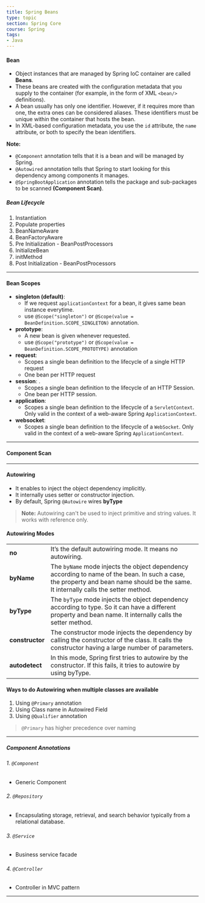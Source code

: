 ```yaml
---
title: Spring Beans
type: topic
section: Spring Core
course: Spring
tags:
- Java
---
```

#### Bean
- Object instances that are managed by Spring IoC container are called **Beans**.
- These beans are created with the configuration metadata that you supply to the container (for example, in the form of XML `<bean/>` definitions).
- A bean usually has only one identifier. However, if it requires more than one, the extra ones can be considered aliases. These identifiers must be unique within the container that hosts the bean.
- In XML-based configuration metadata, you use the `id` attribute, the `name` attribute, or both to specify the bean identifiers.

**Note:**
- `@Component` annotation tells that it is a bean and will be managed by Spring.
- `@Autowired` annotation tells that Spring to start looking for this dependency among components it manages.
- `@SpringBootApplication` annotation tells the package and sub-packages to be scanned **(Component Scan)**.

##### Bean Lifecycle
1. Instantiation
2. Populate properties
3. BeanNameAware
4. BeanFactoryAware
5. Pre Initialization - BeanPostProcessors
6. InitializeBean
7. initMethod
8. Post Initialization - BeanPostProcessors

---
#### Bean Scopes
- **singleton (default)**:
    - If we request `applicationContext` for a bean, it gives same bean instance everytime.
    - use `@Scope("singleton")` or `@Scope(value = BeanDefinition.SCOPE_SINGLETON)` annotation.
- **prototype**:
    - A new bean is given whenever requested.
    - use `@Scope("prototype")` or `@Scope(value = BeanDefinition.SCOPE_PROTOTYPE)` annotation
- **request**:
    - Scopes a single bean definition to the lifecycle of a single HTTP request
    - One bean per HTTP request
- **session**: .
    - Scopes a single bean definition to the lifecycle of an HTTP Session.
    - One bean per HTTP session.
- **application**:
    - Scopes a single bean definition to the lifecycle of a `ServletContext`. Only valid in the context of a web-aware Spring `ApplicationContext`.
- **websocket**:
    - Scopes a single bean definition to the lifecycle of a `WebSocket`. Only valid in the context of a web-aware Spring `ApplicationContext`.

---
#### Component Scan

---
#### Autowiring
- It enables to inject the object dependency implicitly.
- It internally uses setter or constructor injection.
- By default, Spring `@Autowire` wires **byType** 

> **Note:** Autowiring can't be used to inject primitive and string values. It works with reference only.

#### Autowiring Modes

|||
|-|-|
| **no** | It’s the default autowiring mode. It means no autowiring.|
| **byName** | The `byName` mode injects the object dependency according to name of the bean. In such a case, the property and bean name should be the same. It internally calls the setter method.|
| **byType** | The `byType` mode injects the object dependency according to type. So it can have a different property and bean name. It internally calls the setter method.|
| **constructor** | The constructor mode injects the dependency by calling the constructor of the class. It calls the constructor having a large number of parameters.|
| **autodetect** | In this mode, Spring first tries to autowire by the constructor. If this fails, it tries to autowire by using byType.|

#### Ways to do Autowiring when multiple classes are available
1. Using `@Primary` annotation
2. Using Class name in Autowired Field
3. Using `@Qualifier` annotation

> `@Primary` has higher precedence over naming

---
##### Component Annotations
###### 1. `@Component`
- Generic Component

###### 2. `@Repository`
- Encapsulating storage, retrieval, and search behavior typically from a relational database.

###### 3. `@Service`
- Business service facade

###### 4. `@Controller`
- Controller in MVC pattern

---
